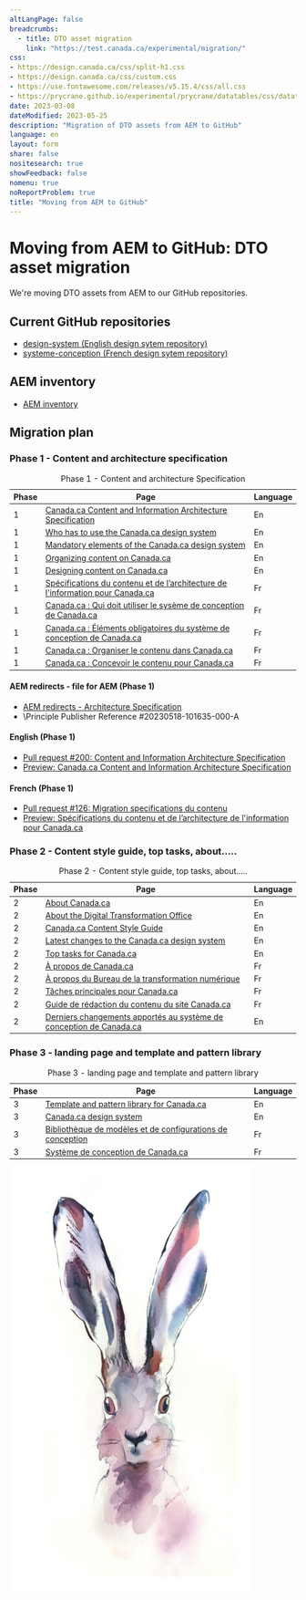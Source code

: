 ```yaml
---
altLangPage: false
breadcrumbs:
  - title: DTO asset migration
    link: "https://test.canada.ca/experimental/migration/"
css:
- https://design.canada.ca/css/split-h1.css
- https://design.canada.ca/css/custom.css
- https://use.fontawesome.com/releases/v5.15.4/css/all.css
- https://prycrane.github.io/experimental/prycrane/datatables/css/datatables-fun.css
date: 2023-03-08
dateModified: 2023-05-25
description: "Migration of DTO assets from AEM to GitHub"
language: en
layout: form
share: false
nositesearch: true
showFeedback: false
nomenu: true
noReportProblem: true
title: "Moving from AEM to GitHub"
---
```

<div class="row">
  <div class="col-md-8">
    <h1 property="name" id="wb-cont" dir="ltr"><span class="stacked"><span>Moving from AEM to GitHub</span>: <span>DTO asset migration</span></span></h1>
    <p>We're moving DTO assets from AEM to our GitHub repositories.</p>
    <h2 class="h3 mrgn-tp-lg">Current GitHub repositories</h2>
    <ul class="fa-ul">
      <li><span class="fa-li"><span class="fas fa-code-branch"></span></span><a href="https://github.com/canada-ca/design-system">design-system (English design sytem repository)</a></li>
      <li><span class="fa-li"><span class="fas fa-code-branch"></span></span><a href="https://github.com/canada-ca/systeme-conception">systeme-conception (French design sytem repository)</a></li>
    </ul>
    <h2 class="h3 mrgn-tp-lg">AEM inventory</h2>
    <ul class="fa-ul">
      <li><span class="fa-li"><span class="fab fa-google-drive"></span></span><a href="https://docs.google.com/spreadsheets/d/1xbBwK4ximVygzuqV0Ie-cbQjEDvyVQLfZExcbLsupkw">AEM inventory</a></li>
    </ul>
    <h2 class="h3 mrgn-tp-lg">Migration plan</h2>
    <h3 class="h4 mrgn-tp-lg">Phase 1 - Content and architecture specification</h3>
    <section class="panel panel-default mrgn-tp-lg mrgn-bttm-lg">
      <table class="table small table-striped table-bordered table-responsive">
        <caption class="wb-inv">
        Phase 1 - Content and architecture Specification
        </caption>
        <thead>
          <tr>
            <th class="text-center col-md-1">Phase</th>
            <th class="col-md-9">Page</th>
            <th class="text-center col-md-2">Language</th>
          </tr>
        </thead>
        <tbody>
          <tr>
            <td class="text-center">1</td>
            <td><a href="https://www.canada.ca/en/treasury-board-secretariat/services/government-communications/canada-content-information-architecture-specification.html">Canada.ca Content and Information Architecture Specification</a></td>
            <td class="text-center">En</td>
          </tr>
          <tr>
            <td class="text-center">1</td>
            <td><a href="https://www.canada.ca/en/treasury-board-secretariat/services/government-communications/canada-content-information-architecture-specification/usage-canadaca-design.html">Who has to use the Canada.ca design system</a></td>
            <td class="text-center">En</td>
          </tr>
          <tr>
            <td class="text-center">1</td>
            <td><a href="https://www.canada.ca/en/treasury-board-secretariat/services/government-communications/canada-content-information-architecture-specification/mandatory-elements.html">Mandatory elements of the Canada.ca design system</a></td>
            <td class="text-center">En</td>
          </tr>
          <tr>
            <td class="text-center">1</td>
            <td><a href="https://www.canada.ca/en/treasury-board-secretariat/services/government-communications/canada-content-information-architecture-specification/organizing-content.html">Organizing content on Canada.ca</a></td>
            <td class="text-center">En</td>
          </tr>
          <tr>
            <td class="text-center">1</td>
            <td><a href="https://www.canada.ca/en/treasury-board-secretariat/services/government-communications/canada-content-information-architecture-specification/templates.html">Designing content on Canada.ca</a></td>
            <td class="text-center">En</td>
          </tr>
          <tr>
            <td class="text-center">1</td>
            <td><a href="https://www.canada.ca/fr/secretariat-conseil-tresor/services/communications-gouvernementales/specifications-contenu-architecture-information-canada.html">Spécifications du contenu et de l’architecture de l'information pour Canada.ca</a></td>
            <td class="text-center">Fr</td>
          </tr>
          <tr>
            <td class="text-center">1</td>
            <td><a href="https://www.canada.ca/fr/secretariat-conseil-tresor/services/communications-gouvernementales/specifications-contenu-architecture-information-canada/utilisation-concept-canadaca.html">Canada.ca : Qui doit utiliser le sysème de conception de Canada.ca</a></td>
            <td class="text-center">Fr</td>
          </tr>
          <tr>
            <td class="text-center">1</td>
            <td><a href="https://www.canada.ca/fr/secretariat-conseil-tresor/services/communications-gouvernementales/specifications-contenu-architecture-information-canada/elements-obligatoires.html">Canada.ca : Éléments obligatoires du système de conception de Canada.ca</a></td>
            <td class="text-center">Fr</td>
          </tr>
          <tr>
            <td class="text-center">1</td>
            <td><a href="https://www.canada.ca/fr/secretariat-conseil-tresor/services/communications-gouvernementales/specifications-contenu-architecture-information-canada/organiser-contenu.html">Canada.ca : Organiser le contenu dans Canada.ca</a></td>
            <td class="text-center">Fr</td>
          </tr>
          <tr>
            <td class="text-center">1</td>
            <td><a href="https://www.canada.ca/fr/secretariat-conseil-tresor/services/communications-gouvernementales/specifications-contenu-architecture-information-canada/modeles.html">Canada.ca : Concevoir le contenu pour Canada.ca</a></td>
            <td class="text-center">Fr</td>
          </tr>
        </tbody>
      </table>
      <footer class="panel-footer small">
        <h4 class="h5 mrgn-tp-lg">AEM redirects - file for AEM (Phase 1)</h4>
        <ul class="fa-ul">
          <li><span class="fa-li"><span class="fas fa-directions"></span></span><a href="https://docs.google.com/spreadsheets/d/1DL6_TF12ddaT2dzX-Zvulp8G-nviOxkP40h0fNzL14g/edit#gid=0">AEM redirects - Architecture Specification</a></li>
          <li>\Principle Publisher Reference #20230518-101635-000-A</li>
        </ul>
        <h4 class="h5 mrgn-tp-lg">English (Phase 1)</h4>
        <ul class="fa-ul">
          <li><span class="fa-li"><span class="fas fa-code-branch"></span></span><a href="https://github.com/canada-ca/design-system/pull/200">Pull request #200: Content and Information Architecture Specification</a></li>
          <li><span class="fa-li"><span class="fas fas fa-code"></span></span><a href="https://deploy-preview-200--design-system-canada-ca.netlify.app/architecture/canada-content-information-architecture-specification.html">Preview: Canada.ca Content and Information Architecture Specification</a></li>
        </ul>
        <h4 class="h5 mrgn-tp-lg">French (Phase 1)</h4>
        <ul class="fa-ul">
          <li><span class="fa-li"><span class="fas fa-code-branch"></span></span><a href="https://github.com/canada-ca/systeme-conception/pull/126">Pull request #126: Migration specifications du contenu</a></li>
          <li><span class="fa-li"><span class="fas fas fa-code"></span></span><a href="https://deploy-preview-126--systeme-conception-canada-ca.netlify.app/architecture/specifications-contenu-architecture-information-canada.html">Preview: Spécifications du contenu et de l’architecture de l'information pour Canada.ca</a></li>
        </ul>
      </footer>
    </section>
    <h3 class="h4 mrgn-tp-lg">Phase 2 - Content style guide, top tasks, about.....</h3>
    <section class="panel panel-default mrgn-tp-lg">
      <table class="table small table-striped table-bordered table-responsive">
        <caption class="wb-inv">
        Phase 2 - Content style guide, top tasks, about.....
        </caption>
        <thead>
          <tr>
            <th class="text-center col-md-1">Phase</th>
            <th class="col-md-9">Page</th>
            <th class="text-center col-md-2">Language</th>
          </tr>
        </thead>
        <tbody>
          <tr>
            <td class="text-center">2</td>
            <td><a href="https://www.canada.ca/en/government/about.html">About Canada.ca</a></td>
            <td class="text-center">En</td>
          </tr>
          <tr>
            <td class="text-center">2</td>
            <td><a href="https://www.canada.ca/en/government/about/about-digital-transformation-office.html">About the Digital Transformation Office</a></td>
            <td class="text-center">En</td>
          </tr>
          <tr>
            <td class="text-center">2</td>
            <td><a href="https://www.canada.ca/en/treasury-board-secretariat/services/government-communications/canada-content-style-guide.html">Canada.ca Content Style Guide</a></td>
            <td class="text-center">En</td>
          </tr>
          <tr>
            <td class="text-center">2</td>
            <td><a href="https://www.canada.ca/en/government/about/design-system/latest-changes.html">Latest changes to the Canada.ca design system</a></td>
            <td class="text-center">En</td>
          </tr>
          <tr>
            <td class="text-center">2</td>
            <td><a href="https://www.canada.ca/en/government/about/top-tasks-for-canada-ca.html">Top tasks for Canada.ca</a></td>
            <td class="text-center">En</td>
          </tr>
          <tr>
            <td class="text-center">2</td>
            <td><a href="https://www.canada.ca/fr/gouvernement/a-propos.html">À propos de Canada.ca</a></td>
            <td class="text-center">Fr</td>
          </tr>
          <tr>
            <td class="text-center">2</td>
            <td><a href="https://www.canada.ca/fr/gouvernement/a-propos/a-propos-bureau-transformation-numerique.html">À propos du Bureau de la transformation numérique</a></td>
            <td class="text-center">Fr</td>
          </tr>
          <tr>
            <td class="text-center">2</td>
            <td><a href="https://www.canada.ca/fr/gouvernement/a-propos/taches-principales-pour-canada-ca.html">Tâches principales pour Canada.ca</a></td>
            <td class="text-center">Fr</td>
          </tr>
          <tr>
            <td class="text-center">2</td>
            <td><a href="https://www.canada.ca/fr/secretariat-conseil-tresor/services/communications-gouvernementales/guide-redaction-contenu-canada.html">Guide de rédaction du contenu du site Canada.ca</a></td>
            <td class="text-center">Fr</td>
          </tr>
          <tr>
            <td class="text-center">2</td>
            <td><a href="https://www.canada.ca/fr/gouvernement/a-propos/systeme-conception/derniers-changements.html">Derniers changements apportés au système de conception de Canada.ca</a></td>
            <td class="text-center">En</td>
          </tr>
        </tbody>
      </table>
    </section>
    <h3 class="h4 mrgn-tp-lg">Phase 3 - landing page and template and pattern library</h3>
    <section class="panel panel-default mrgn-tp-lg">
      <table class="table small table-striped table-bordered table-responsive">
        <caption class="wb-inv">
        Phase 3 - landing page and template and pattern library
        </caption>
        <thead>
          <tr>
            <th class="text-center col-md-1">Phase</th>
            <th class="col-md-9">Page</th>
            <th class="text-center col-md-2">Language</th>
          </tr>
        </thead>
        <tbody>
          <tr>
            <td class="text-center">3</td>
            <td><a href="https://www.canada.ca/en/government/about/design-system/pattern-library.html">Template and pattern library for Canada.ca</a></td>
            <td class="text-center">En</td>
          </tr>
          <tr>
            <td class="text-center">3</td>
            <td><a href="https://www.canada.ca/en/government/about/design-system.html">Canada.ca design system</a></td>
            <td class="text-center">En</td>
          </tr>
          <tr>
            <td class="text-center">3</td>
            <td><a href="https://www.canada.ca/fr/gouvernement/a-propos/systeme-conception/bibliotheque-modeles.html">Bibliothèque de modèles et de configurations de conception</a></td>
            <td class="text-center">Fr</td>
          </tr>
          <tr>
            <td class="text-center">3</td>
            <td><a href="https://www.canada.ca/fr/gouvernement/a-propos/systeme-conception.html">Système de conception de Canada.ca</a></td>
            <td class="text-center">Fr</td>
          </tr>
        </tbody>
      </table>
    </section>
  </div>
  <div class="col-md-4">
    <div><img src="./images/bunny20.png" alt="" class="img-responsive"></div>
  </div>
</div>
